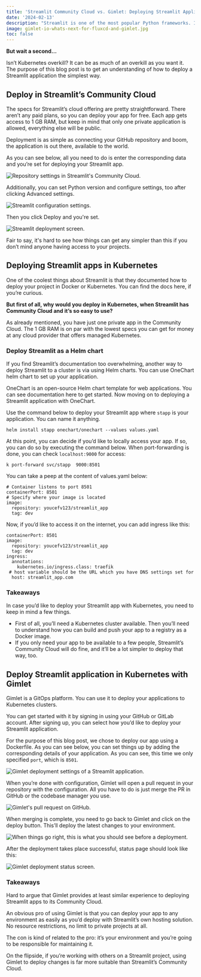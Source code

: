 ```yaml
---
title: 'Streamlit Community Cloud vs. Gimlet: Deploying Streamlit Applications'
date: '2024-02-13'
description: "Streamlit is one of the most popular Python frameworks. In this blog post, we’ll check out how to make it public via Streamlit’s Community Cloud, as a Helm chart, and deploy it in Kubernetes through Gimlet."
image: gimlet-io-whats-next-for-fluxcd-and-gimlet.jpg
toc: false
---
```


**But wait a second…**

Isn’t Kubernetes overkill? It can be as much of an overkill as you want it. The purpose of this blog post is to get an understanding of how to deploy a Streamlit application the simplest way.

## Deploy in Streamlit’s Community Cloud

The specs for Streamlit’s cloud offering are pretty straightforward. There aren’t any paid plans, so you can deploy your app for free. Each app gets access to 1 GB RAM, but keep in mind that only one private application is allowed, everything else will be public.

Deployment is as simple as connecting your GitHub repository and boom, the application is out there, available to the world.

As you can see below, all you need to do is enter the corresponding data and you’re set for deploying your Streamlit app.

![Repository settings in Streamlit's Community Cloud.](/streamlit-deploy-repo-settings.png)

Additionally, you can set Python version and configure settings, too after clicking Advanced settings.

![Streamlit configuration settings.](/streamlit-app-configuration.png)

Then you click Deploy and you're set.

![Streamlit deployment screen.](/streamlit-deployment-screen.png)

Fair to say, it's hard to see how things can get any simpler than this if you don’t mind anyone having access to your projects.

## Deploying Streamlit apps in Kubernetes

One of the coolest things about Streamlit is that they documented how to deploy your project in Docker or Kubernetes. You can find the docs here, if you’re curious.

**But first of all, why would you deploy in Kubernetes, when Streamlit has Community Cloud and it’s so easy to use?**

As already mentioned, you have just one private app in the Community Cloud. The 1 GB RAM is on par with the lowest specs you can get for money at any cloud provider that offers managed Kubernetes.

### Deploy Streamlit as a Helm chart

If you find Streamlit’s documentation too overwhelming, another way to deploy Streamlit to a cluster is via using Helm charts. You can use OneChart helm chart to set up your application.

OneChart is an open-source Helm chart template for web applications. You can see documentation here to get started. Now moving on to deploying a Streamlit application with OneChart.

Use the command below to deploy your Streamlit app where `stapp` is your application. You can name it anything.

```
helm install stapp onechart/onechart --values values.yaml
```

At this point, you can decide if you’d like to locally access your app. If so, you can do so by executing the command below. When port-forwarding is done, you can check `localhost:9000` for access:

```
k port-forward svc/stapp  9000:8501
```

You can take a peep at the content of values.yaml below:

```
# Container listens to port 8501
containerPort: 8501
# Specify where your image is located
image:
  repository: youcefv123/streamlit_app
  tag: dev
```

Now, if you’d like to access it on the internet, you can add ingress like this:

```
containerPort: 8501
image:
  repository: youcefv123/streamlit_app
  tag: dev
ingress:
  annotations:
    kubernetes.io/ingress.class: traefik 
 # host variable should be the URL which you have DNS settings set for
  host: streamlit_app.com
```

### Takeaways

In case you’d like to deploy your Streamlit app with Kubernetes, you need to keep in mind a few things.

- First of all, you’ll need a Kubernetes cluster available. Then you’ll need to understand how you can build and push your app to a registry as a Docker image.
- If you only need your app to be available to a few people, Streamlit’s Community Cloud will do fine, and it’ll be a lot simpler to deploy that way, too.

## Deploy Streamlit application in Kubernetes with Gimlet

Gimlet is a GitOps platform. You can use it to deploy your applications to Kubernetes clusters.

You can get started with it by signing in using your GitHub or GitLab account. After signing up, you can select how you’d like to deploy your Streamlit application.

For the purpose of this blog post, we chose to deploy our app using a Dockerfile. As you can see below, you can set things up by adding the corresponding details of your application. As you can see, this time we only specified `port`, which is `8501`.

![Gimlet deployment settings of a Streamlit application.](gimlet-streamlit-dockerfile-deployment.png)

When you’re done with configuration, Gimlet will open a pull request in your repository with the configuration. All you have to do is just merge the PR in GitHub or the codebase manager you use.

![Gimlet's pull request on GitHub.](gimlet-github-pull-request.png)

When merging is complete, you need to go back to Gimlet and click on the deploy button. This’ll deploy the latest changes to your environment.

![When things go right, this is what you should see before a deployment.](gimlet-deployment.png)

After the deployment takes place successful, status page should look like this:

![Gimlet deployment status screen.](gimlet-deployment-status-screen.png)

### Takeaways

Hard to argue that Gimlet provides at least similar experience to deploying Streamlit apps to its Community Cloud.

An obvious pro of using Gimlet is that you can deploy your app to any environment as easily as you’d deploy with Streamlit’s own hosting solution. No resource restrictions, no limit to private projects at all.

The con is kind of related to the pro: it’s your environment and you’re going to be responsible for maintaining it.

On the flipside, if you’re working with others on a Streamlit project, using Gimlet to deploy changes is far more suitable than Streamlit’s Community Cloud.
